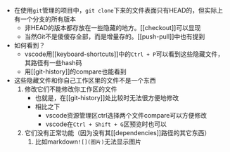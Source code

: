 - 在使用`git`管理的项目中，`git clone`下来的文件表面只有HEAD的，但实际上有一个分支的所有版本
  - 非HEAD的版本都存放在一些隐藏的地方。[[checkout]]可以显现
  - 当然Git不是傻傻存全部，而是增量存的。[[push-pull]]中也有提到
- 如何看到？
  - vscode用[[keyboard-shortcuts]]中的`Ctrl + P`可以看到这些隐藏文件，其路径有一些hash码
  - 用[[git-history]]的compare也能看到
- 这些隐藏文件和你自己工作区里的文件不是一个东西
  1. 修改它们不能修改你工作区的文件
     - 也就是，在[[git-history]]处比较时无法很方便地修改
     - 相比之下
       - vscode资源管理区ctrl选择两个文件compare可以方便修改
       - vscode在`Ctrl + Shift + G`区预览时也可以
  2. 它们没有正常功能（因为没有其[[dependencies]]路径的其它东西）
     1. 比如markdown`![](图片)`无法显示图片